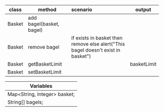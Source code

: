 | class  | method                   | scenario                                                                         | output      |
|--------|--------------------------|:---------------------------------------------------------------------------------|-------------|
| Basket | add bagel(basket, bagel) |                                                                                  |             |
| Basket | remove bagel             | if exists in basket then remove else alert("This bagel doesn't exist in basket") |             |
| Basket | getBasketLimit           |                                                                                  | basketLimit |
| Basket | setBasketLimit           |                                                                                  |             |

| Variables                    |
|------------------------------|
| Map<String, Integer> basket; |
| String[] bagels;             |

